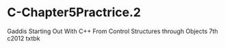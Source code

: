 # C-Chapter5Practrice.2
Gaddis Starting Out With C++ From Control Structures through Objects 7th c2012 txtbk
